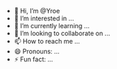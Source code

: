- 👋 Hi, I’m @Yroe
- 👀 I’m interested in ...
- 🌱 I’m currently learning ...
- 💞️ I’m looking to collaborate on ...
- 📫 How to reach me ...
- 😄 Pronouns: ...
- ⚡ Fun fact: ...

<!---
Yroe/Yroe is a ✨ special ✨ repository because its `README.md` (this file) appears on your GitHub profile.
You can click the Preview link to take a look at your changes.
--->
